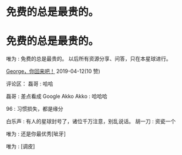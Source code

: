 # 免费的总是最贵的。

# 免费的总是最贵的。

唯为 : 免费的总是最贵的。 以后所有资源分享、问答，只在本星球进行。

[George](https://mp.weixin.qq.com/s/9T0GqM4zHaA6ZbkOUb_4aw)[，你回来吧！](https://mp.weixin.qq.com/s/9T0GqM4zHaA6ZbkOUb_4aw) 2019-04-12(10 赞)

评论区： 磊哥 : 哈哈

磊哥 : 差点看成 Google Akko Akko : 哈哈哈

96 : 习惯损失，都是缘分

白乐声 : 有人的星球封号了，诸位千万注意，别乱说话。 胡一刀 : 资瓷一个

唯为 : 还是你最优秀[呲牙]

唯为 : [调皮]